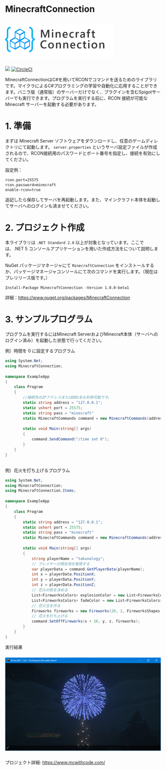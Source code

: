 # MinecraftConnection
<div>
<img src="./images/logo.png" width="350" hspace="0" vspace="10">
</div>

![](https://img.shields.io/badge/Minecraft%20Version-1.15~-brightgreen)
[![CircleCI](https://circleci.com/gh/takunology/MinecraftConnection/tree/main.svg?style=shield)](https://circleci.com/gh/takunology/MinecraftConnection/tree/main)
 
MinecraftConnectionはC#を用いてRCONでコマンドを送るためのライブラリです。マイクラによるC#プログラミングの学習や自動化に応用することができます。バニラ版（通常版）のサーバーだけでなく、プラグインを含むSpigotサーバーでも実行できます。プログラムを実行する前に、RCON 接続が可能な Minecraft サーバーを起動する必要があります。 </br>

# 1. 準備
まずは Minecraft Server ソフトウェアをダウンロードし、任意のゲームディレクトリにて起動します。 `server.properties` というサーバ設定ファイルが作成されるので、RCON接続用のパスワードとポート番号を指定し、接続を有効にしてください。

設定例：

```
rcon.port=25575
rcon.password=minecraft
enable-rcon=true
```

追記したら保存してサーバを再起動します。また、マインクラフト本体を起動してサーバへのログインも済ませてください。</br>

# 2. プロジェクト作成
本ライブラリは `.NET Standard 2.0` 以上が対象となっています。ここでは、.NET 5 コンソールアプリケーションを用いた作成方法をについて説明します。

NuGet パッケージマネージャにて `MinecraftConnection` をインストールするか、パッケージマネージャコンソールにて次のコマンドを実行します。（現在はプレリリース版です。）

```
Install-Package MinecraftConnection -Version 1.0.0-beta1
```
詳細：https://www.nuget.org/packages/MinecraftConnection
</br>

# 3. サンプルプログラム
プログラムを実行するにはMinecraft ServerおよびMinecraft本体（サーバへのログイン済み）を起動した状態で行ってください。

例）時間を 0 に設定するプログラム

```cs
using System.Net;
using MinecraftConnection;

namespace ExampleApp
{
    class Program
    {
        //接続先のIPアドレスまたはDNS名も利用可能です。
        static string address = "127.0.0.1";
        static ushort port = 25575;
        static string pass = "minecraft"
        static MinecraftCommands command = new MinecraftCommands(address, port, pass);

        static void Main(string[] args)
        {
            command.SendCommand("/time set 0");
        }
    }
}
```
</br>
例）花火を打ち上げるプログラム

```cs
using System.Net;
using MinecraftConnection;
using MinecraftConnection.Items;

namespace ExampleApp
{
    class Program
    {
        static string address = "127.0.0.1";
        static ushort port = 25575;
        static string pass = "minecraft"
        static MinecraftCommands command = new MinecraftCommands(address, port, pass);

        static void Main(string[] args)
        {
            string playerName = "takunology";
            // プレイヤーの現在地を取得する
            var playerData = command.GetPlayerData(playerName);
            int x = playerData.PositionX;
            int y = playerData.PositionY;
            int z = playerData.PositionZ;
            // 花火の色を決める
            List<FireworksColors> explosionColor = new List<FireworksColors>() { FireworksColors.BLUE };
            List<FireworksColors> fadeColor = new List<FireworksColors>() { FireworksColors.CYAN };
            // 花火玉を作る
            Fireworks fireworks = new Fireworks(20, 2, FireworksShapes.LargeBall, false, true, explosionColor, fadeColor);
            // 花火を打ち上げる
            command.SetOffFireworks(x + 10, y, z, fireworks);
        }
    }
}
```
実行結果

<img src="./images/fireworks_sample.png" width="550" hspace="0" vspace="10">

</br>

プロジェクト詳細: https://www.mcwithcode.com/